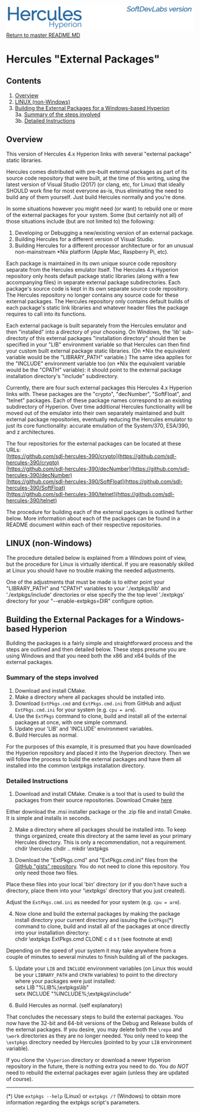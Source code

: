![test image](images/image_header_herculeshyperionSDL.png)
[Return to master README.MD](..\README.MD)

# Hercules "External Packages"
## Contents
1. [Overview](#Overview)
2. [LINUX (non-Windows)](#LINUX-(non-Windows))
3. [Building the External Packages for a Windows-based Hyperion](#Building-the-External-Packages-for-a-Windows-based-Hyperion)  
  3a. [Summary of the steps involved](#Summary-of-the-steps-involved)  
  3b. [Detailed Instructions](#Detailed-Instructions)  

## Overview
This version of Hercules 4.x Hyperion links with several "external package" static libraries.

Hercules comes distributed with pre-built external packages as part of its source code repository that were built, at the time of this writing, using the latest version of Visual Studio (2017) (or clang, etc, for Linux) that ideally SHOULD work fine for most everyone as-is, thus eliminating the need to build any of them yourself. Just build Hercules normally and you're done.

In some situations however you might need (or want) to rebuild one or more of the external packages for your system.  Some (but certainly not all) of those situations include (but are not limited to) the following:

1. Developing or Debugging a new/existing version of an external package.
2. Building Hercules for a different version of Visual Studio.
3. Building Hercules for a different processor architecture or for an unusual non-mainstream *Nix platform (Apple Mac, Raspberry Pi, etc).

Each package is maintained in its own unique source code repository separate from the Hercules emulator itself.  The Hercules 4.x Hyperion repository only hosts default package static libraries (along with a few accompanying files) in separate external package subdirectories.  Each package's source code is kept in its own separate source code repository.  The Hercules repository no longer contains any source code for these external packages.  The Hercules repository only contains default builds of each package's static link libraries and whatever header files the package requires to call into its functions.

Each external package is built separately from the Hercules emulator and then "installed" into a directory of your choosing.  On Windows, the 'lib' sub-directoty of this external packages "installation directory" should then be specified in your "LIB" environment variable so that Hercules can then find your custom built external package static libraries. (On *Nix the equivalent variable would be the "LIBRARY_PATH" variable.)  The same idea applies for the "INCLUDE" environment variable too (on *Nix the equivalent variable would be the "CPATH" variable): it should point to the external package installation directory's "include" subdirectory.

Currently, there are four such external packages this Hercules 4.x Hyperion links with.  These packages are the "crypto", "decNumber", "SoftFloat", and "telnet" packages.  Each of these package names correspond to an existing subdirectory of Hyperion.  Over time additional Hercules functionality will be moved out of the emulator into their own separately maintained and built external package repositories, eventually reducing the Hercules emulator to just its core functionality: accurate emulation of the System/370, ESA/390, and z architectures.

The four repositories for the external packages can be located at these URLs:  
[https://github.com/sdl-hercules-390/crypto](https://github.com/sdl-hercules-390/crypto)  
[https://github.com/sdl-hercules-390/decNumber](https://github.com/sdl-hercules-390/decNumber)  
[https://github.com/sdl-hercules-390/SoftFloat](https://github.com/sdl-hercules-390/SoftFloat)  
[https://github.com/sdl-hercules-390/telnet](https://github.com/sdl-hercules-390/telnet)  

The procedure for building each of the external packages is outlined further below.  More information about each of the packages can be found in a README document within each of their respective repositories.

## LINUX (non-Windows)
The procedure detailed below is explained from a Windows point of view, but the procedure for Linux is virtually identical.  If you are reasonably skilled at Linux you should have no trouble making the needed adjustments.

One of the adjustments that must be made is to either point your "LIBRARY_PATH" and "CPATH" variables to your './extpkgs/lib' and './extpkgs/include' directories or else specify the the top level './extpkgs' directory for your "--enable-extpkgs=DIR" configure option.

## Building the External Packages for a Windows-based Hyperion
Building the packages is a fairly simple and straightforward process and the steps are outlined and then detailed below.  These steps presume you are using Windows and that you need both the x86 and x64 builds of the external packages.

### Summary of the steps involved
1.  Download and install CMake.
2.  Make a directory where all packages should be installed into.
3.  Download `ExtPkgs.cmd` and `ExtPkgs.cmd.ini` from GitHub and adjust `ExtPkgs.cmd.ini` for your system (e.g. `cpu = arm`).
4.  Use the `ExtPkgs` command to clone, build and install all of the external packages at once, with one simple command.
5.  Update your 'LIB' and 'INCLUDE' environment variables.
6.  Build Hercules as normal.

For the purposes of this example, it is presumed that you have downloaded the Hyperion repository and placed it into the \hyperion directory.  Then we will follow the process to build the external packages and have them all installed into the common \extpkgs installation directory.

### Detailed Instructions
1. Download and install CMake.  Cmake is a tool that is used to build the packages from their source repositories.  Download Cmake [here](https://cmake.org/)

Either download the .msi installer package or the .zip file and install Cmake.  It is simple and installs in seconds.

2. Make a directory where all packages should be installed into.  To keep things organized, create this directory at the same level as your primary Hercules directory.  This is only a recommendation, not a requirement.
      chdir  \hercules
      chdir  ..
      mkdir  \extpkgs

3. Download the "ExtPkgs.cmd" and "ExtPkgs.cmd.ini" files from the [GitHub "gists" repository](https://github.com/SDL-Hercules-390/gists).  You do not need to clone this repository.  You only need those two files.

Place these files into your local 'bin' directory (or if you don't have such a directory, place them into your '\extpkgs' directory that you just created).

Adjust the `ExtPkgs.cmd.ini` as needed for your system (e.g. `cpu = arm`).

4.  Now clone and build the external packages by making the package install directory your current directory and issuing the `ExtPkgs`(*) command to clone, build and install all of the packages at once directly into your installation directory:  
       chdir  \extpkgs
       ExtPkgs.cmd      CLONE   c  d  s  t        (see footnote at end)

Depending on the speed of your system it may take anywhere from a couple of minutes to several minutes to finish building all of the packages.

5.  Update your `LIB` and `INCLUDE` environment variables (on Linux this would be your `LIBRARY_PATH` and `CPATH` variables) to point to the directory where your packages were just installed:  
        setx LIB "%LIB%;\extpkgs\lib"  
        setx INCLUDE "%INCLUDE%;\extpkgs\include"  

6.  Build Hercules as normal.  (self explanatory)

That concludes the necessary steps to build the external packages.  You now have the 32-bit and 64-bit versions of the Debug and Release builds of the external packages.  If you desire, you may delete both the `\repo` and `\work` directories as they are no longer needed.  You only need to keep the `\extpkgs` directory needed by Hercules (pointed to by your `LIB` environment variable).

If you clone the `\hyperion` directory or download a newer Hyperion repository in the future, there is nothing extra you need to do.  You do *NOT* need to rebuild the external packages ever again (unless they are updated of course).

---------------

(*)  Use `extpkgs --help` (Linux) or `extpkgs /?` (Windows) to obtain more information regarding the extpkgs script's parameters.
